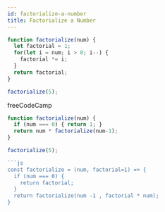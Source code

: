 ```yaml
---
id: factorialize-a-number
title: Factorialize a Number
---
```



```js
function factorialize(num) {
  let factorial = 1;
  for(let i = num; i > 0; i--) {
    factorial *= i;
  }
  return factorial;
}

factorialize(5);
```

freeCodeCamp 

```js
function factorialize(num) {
  if (num === 0) { return 1; }
  return num * factorialize(num-1);
}

factorialize(5);

```js
const factorialize = (num, factorial=1) => {
  if (num === 0) {
    return factorial;
  }
  return factorialize(num -1 , factorial * num);
}
```
